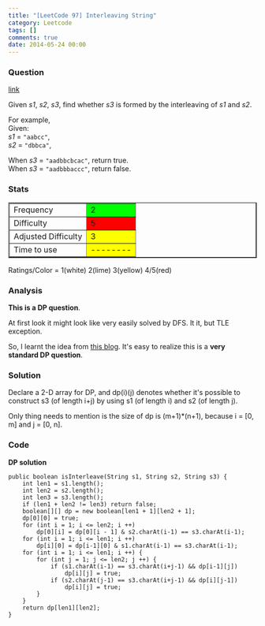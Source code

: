 ```yaml
---
title: "[LeetCode 97] Interleaving String"
category: Leetcode
tags: []
comments: true
date: 2014-05-24 00:00
---
```



### Question

[link](https://oj.leetcode.com/problems/interleaving-string/)

<div class="question-content">
            <p></p><p>
Given <i>s1</i>, <i>s2</i>, <i>s3</i>, find whether <i>s3</i> is formed by the interleaving of <i>s1</i> and <i>s2</i>.
</p>

<p>
For example,<br>
Given:<br>
<i>s1</i> = <code>"aabcc"</code>,<br>
<i>s2</i> = <code>"dbbca"</code>,
</p>
<p>
When <i>s3</i> = <code>"aadbbcbcac"</code>, return true.<br>
When <i>s3</i> = <code>"aadbbbaccc"</code>, return false.
</p><p></p>
          </div>

### Stats

<table border="2">
	<tr>
		<td>Frequency</td>
		<td bgcolor="lime">2</td>
	</tr>
	<tr>
		<td>Difficulty</td>
		<td bgcolor="red">5</td>
	</tr>
	<tr>
		<td>Adjusted Difficulty</td>
		<td bgcolor="yellow">3</td>
	</tr>
	<tr>
		<td>Time to use</td>
		<td bgcolor="yellow">--------</td>
	</tr>
</table>

Ratings/Color = 1(white) 2(lime) 3(yellow) 4/5(red)

### Analysis

**This is a DP question**.

At first look it might look like very easily solved by DFS. It it, but TLE exception.

So, I learnt the idea from [this blog](http://blog.csdn.net/u011095253/article/details/9248073). It's easy to realize this is a **very standard DP question**.

### Solution

Declare a 2-D array for DP, and dp(i)(j) denotes whether it's possible to construct s3 (of length i+j) by using s1 (of length i) and s2 (of length j).

Only thing needs to mention is the size of dp is (m+1)\*(n+1), because i = \[0, m\] and j = \[0, n\].

### Code

**DP solution**

    public boolean isInterleave(String s1, String s2, String s3) {
        int len1 = s1.length();
        int len2 = s2.length();
        int len3 = s3.length();
        if (len1 + len2 != len3) return false;
        boolean[][] dp = new boolean[len1 + 1][len2 + 1];
        dp[0][0] = true;
        for (int i = 1; i <= len2; i ++)
            dp[0][i] = dp[0][i - 1] & s2.charAt(i-1) == s3.charAt(i-1);
        for (int i = 1; i <= len1; i ++)
            dp[i][0] = dp[i-1][0] & s1.charAt(i-1) == s3.charAt(i-1);
        for (int i = 1; i <= len1; i ++) {
            for (int j = 1; j <= len2; j ++) {
                if (s1.charAt(i-1) == s3.charAt(i+j-1) && dp[i-1][j])
                    dp[i][j] = true;
                if (s2.charAt(j-1) == s3.charAt(i+j-1) && dp[i][j-1])
                    dp[i][j] = true;
            }
        }
        return dp[len1][len2];
    }
